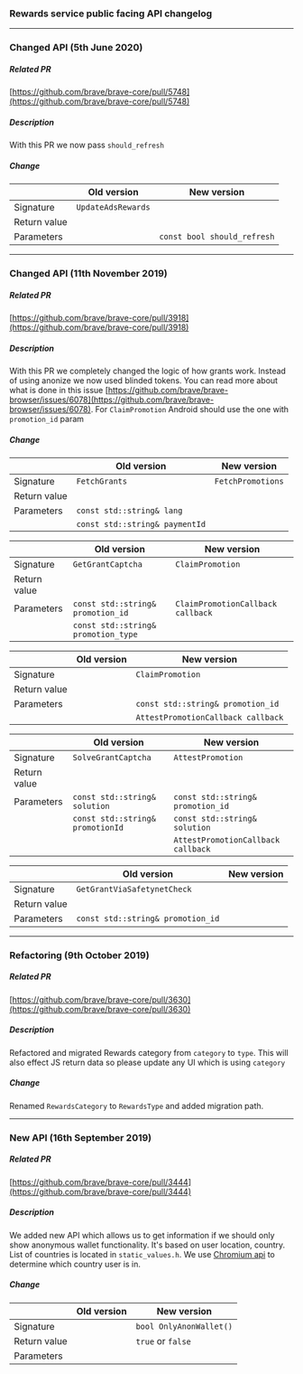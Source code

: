 ### Rewards service public facing API changelog

---

### Changed API (5th June 2020)
##### Related PR
[https://github.com/brave/brave-core/pull/5748](https://github.com/brave/brave-core/pull/5748)
##### Description
With this PR we now pass `should_refresh`

##### Change

| | Old version | New version |
|---|---|---|
|  Signature    |  `UpdateAdsRewards`  | |
|  Return value | | |
|  Parameters   | | `const bool should_refresh` |

---

### Changed API (11th November 2019)
##### Related PR
[https://github.com/brave/brave-core/pull/3918](https://github.com/brave/brave-core/pull/3918)
##### Description
With this PR we completely changed the logic of how grants work. Instead of using anonize we now used blinded tokens. 
You can read more about what is done in this issue [https://github.com/brave/brave-browser/issues/6078](https://github.com/brave/brave-browser/issues/6078).
For `ClaimPromotion` Android should use the one with `promotion_id` param

##### Change

| | Old version | New version |
|---|---|---|
|  Signature    |  `FetchGrants`  | `FetchPromotions`  |
|  Return value | | |
|  Parameters   | `const std::string& lang`      | |
|               | `const std::string& paymentId` | | 

| | Old version | New version |
|---|---|---|
|  Signature    |  `GetGrantCaptcha`  | `ClaimPromotion`  |
|  Return value | | |
|  Parameters   | `const std::string& promotion_id`   | `ClaimPromotionCallback callback` |
|               | `const std::string& promotion_type` | | 

| | Old version | New version |
|---|---|---|
|  Signature    | | `ClaimPromotion`  |
|  Return value | | |
|  Parameters   | | `const std::string& promotion_id` |
|               | | `AttestPromotionCallback callback` | 

| | Old version | New version |
|---|---|---|
|  Signature    |  `SolveGrantCaptcha`  | `AttestPromotion`  |
|  Return value | | |
|  Parameters   | `const std::string& solution`    | `const std::string& promotion_id` |
|               | `const std::string& promotionId` | `const std::string& solution` | 
|               |                                  | `AttestPromotionCallback callback` | 

| | Old version | New version |
|---|---|---|
|  Signature    |  `GetGrantViaSafetynetCheck`  | |
|  Return value | | |
|  Parameters   | `const std::string& promotion_id` | |

---

### Refactoring (9th October 2019)
##### Related PR

[https://github.com/brave/brave-core/pull/3630](https://github.com/brave/brave-core/pull/3630)

##### Description

Refactored and migrated Rewards category from `category` to `type`. This will also effect JS return data so please update any UI which is using `category`

##### Change

Renamed `RewardsCategory` to `RewardsType` and added migration path.

---

### New API (16th September 2019)
##### Related PR

[https://github.com/brave/brave-core/pull/3444](https://github.com/brave/brave-core/pull/3444)

##### Description

We added new API which allows us to get information if we should only show anonymous wallet functionality.
It's based on user location, country. List of countries is located in `static_values.h`. 
We use [Chromium api](https://cs.chromium.org/chromium/src/components/country_codes/country_codes.h?type=cs&q=GetCountryIDFromPrefs&g=0&l=53)
to determine which country user is in.

##### Change

| | Old version | New version |
|---|---|---|
|  Signature    |    | `bool OnlyAnonWallet()`  |
|  Return value |    | `true` or `false`        |
|  Parameters   |    |                          |
